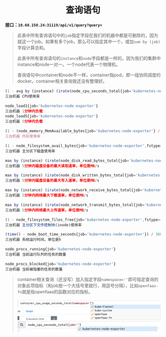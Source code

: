 <h1 align="center">查询语句</h1>

**接口：`10.60.150.24:31119/api/v1/query?query=`**

> 此表中所有查询语句中的`job`指定字段在我们的机器中都是可删除的，因为就这一个job。如果有多个job，那么可以指定其中一个，或加`sum by (job)`字段计算总和。
>
> 此表中所有查询语句的`instance`和`node`字段都是一样的，因为我们的集群中instance和node一对一。一个node代表一个物理机。
>
> 查询语句中container和node不一样，container指pod，即一组协同调度的docker。container相关查询我还没有整理好。

```javascript
(1 - avg by (instance) (irate(node_cpu_seconds_total{job='kubernetes-node-exporter',mode="idle"}[5m])))
三台机器 CPU使用率
```

```javascript
node_load1{job='kubernetes-node-exporter'}
三台机器 1分钟内负载
node_load5{job='kubernetes-node-exporter'}
三台机器 5分钟内负载
```

```javascript
(1 - (node_memory_MemAvailable_bytes{job='kubernetes-node-exporter'} / node_memory_MemTotal_bytes{job='kubernetes-node-exporter'}))
三台机器 内存使用率
```

```javascript
(1 - node_filesystem_avail_bytes{job='kubernetes-node-exporter',fstype=~"ext.*|xfs",mountpoint ="/"} / node_filesystem_size_bytes{job='kubernetes-node-exporter',fstype=~"ext.*|xfs",mountpoint ="/"})
三台机器 主分区下磁盘使用率
```

```javascript
max by (instance) (irate(node_disk_read_bytes_total{job='kubernetes-node-exporter'}[5m])) / (1024)
三台机器 5分钟内磁盘设备的最大读取速率，单位是MB/s
```

```javascript
max by (instance) (irate(node_disk_written_bytes_total{job='kubernetes-node-exporter'}[5m])) / (1024)
三台机器 5分钟内磁盘设备的最大写入速率，单位是MB/s
```

```javascript
max by (instance) (irate(node_network_receive_bytes_total{job='kubernetes-node-exporter'}[5m])) / (1024)
三台机器 5分钟内网络最大下载速率，单位是MB/s
```

```javascript
max by (instance) (irate(node_network_transmit_bytes_total{job='kubernetes-node-exporter'}[5m])) / (1024)
三台机器 5分钟内网络最大上传速率，单位是MB/s
```

```javascript
(1 - node_filesystem_files_free{job='kubernetes-node-exporter',fstype=~"ext4|xfs",mountpoint="/"} / node_filesystem_files{job='kubernetes-node-exporter',fstype=~"ext4|xfs",mountpoint="/"})
三台机器 主分区下文件控制块(inode)使用率
```

```javascript
(time() - node_boot_time_seconds{job='kubernetes-node-exporter'}) / 3600
三台机器 系统运行时间，单位是h
```

```javascript
node_procs_running{job='kubernetes-node-exporter'}
三台机器 当前运行队列的任务的数量
```

```javascript
node_procs_blocked{job='kubernetes-node-exporter'}
三台机器 当前被阻塞的任务的数量
```

> container相关查询（还没写）加入指定字段`namespace=''`即可指定查询的对象此项指标（和job放一个大括号里就行，用逗号分隔），比如`openfaas-fn`就是指openfaas的函数对应的指标。
>
> <img src="%E6%9F%A5%E8%AF%A2%E8%AF%AD%E5%8F%A5.assets/image-20220802100127186.png" alt="image-20220802100127186" style="zoom:50%;" />
>
> <img src="%E6%9F%A5%E8%AF%A2%E8%AF%AD%E5%8F%A5.assets/image-20220802105502289.png" alt="image-20220802105502289" style="zoom:50%;" />
>
> 
